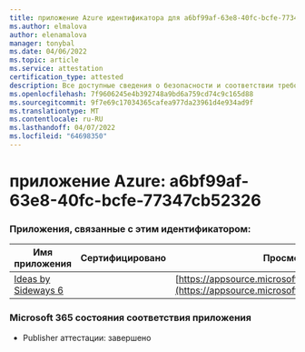 ```yaml
---
title: приложение Azure идентификатора для a6bf99af-63e8-40fc-bcfe-77347cb52326
ms.author: elmalova
author: elenamalova
manager: tonybal
ms.date: 04/06/2022
ms.topic: article
ms.service: attestation
certification_type: attested
description: Все доступные сведения о безопасности и соответствии требованиям для a6bf99af-63e8-40fc-bcfe-77347cb52326.
ms.openlocfilehash: 7f9606245e4b392748a9bd6a759cd74c9c165d88
ms.sourcegitcommit: 9f7e69c17034365cafea977da23961d4e934ad9f
ms.translationtype: MT
ms.contentlocale: ru-RU
ms.lasthandoff: 04/07/2022
ms.locfileid: "64698350"
---
```

# <a name="azure-app-id-a6bf99af-63e8-40fc-bcfe-77347cb52326"></a>приложение Azure: a6bf99af-63e8-40fc-bcfe-77347cb52326


### <a name="apps-associated-with-this-id"></a>Приложения, связанные с этим идентификатором:
| **Имя приложения** | **Сертифицировано** | **Просмотр в AppSource** |
|--------------|---------------|-----------------------|
| [Ideas by Sideways 6](../forward/WA200002782.md) |  | [https://appsource.microsoft.com/product/office/WA200002782](https://appsource.microsoft.com/product/office/WA200002782) |

### <a name="microsoft-365-app-compliance-status"></a>Microsoft 365 состояния соответствия приложения
- Publisher аттестации: завершено
